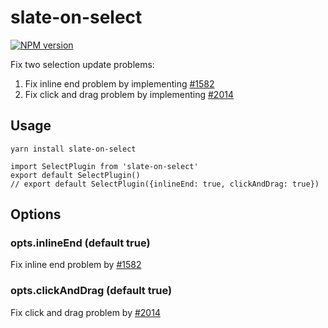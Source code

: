 # slate-on-select

[![NPM version](https://badge.fury.io/js/slate-on-select.svg)](http://badge.fury.io/js/slate-on-select)

Fix two selection update problems:

1. Fix inline end problem by implementing [#1582](https://github.com/ianstormtaylor/slate/pull/1582)
2. Fix click and drag problem by implementing [#2014](https://github.com/ianstormtaylor/slate/pull/2104)

## Usage

```
yarn install slate-on-select
```

```
import SelectPlugin from 'slate-on-select'
export default SelectPlugin()
// export default SelectPlugin({inlineEnd: true, clickAndDrag: true})
```

## Options

### opts.inlineEnd (default true)

Fix inline end problem by [#1582](https://github.com/ianstormtaylor/slate/pull/1582)

### opts.clickAndDrag (default true)

Fix click and drag problem by [#2014](https://github.com/ianstormtaylor/slate/pull/2104)
